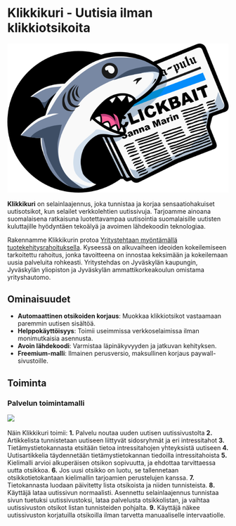 # Klikkikuri - Uutisia ilman klikkiotsikoita

![](assets/logo.png)

**Klikkikuri** on selainlaajennus, joka tunnistaa ja korjaa sensaatiohakuiset uutisotsikot, kun selailet verkkolehtien uutissivuja. Tarjoamme ainoana suomalaisena ratkaisuna luotettavampaa uutisointia suomalaisille uutisten kuluttajille hyödyntäen tekoälyä ja avoimen lähdekoodin teknologiaa.

Rakennamme Klikkikurin protoa [Yritystehtaan myöntämällä tuotekehitysrahoituksella](https://yritystehdas.fi/tuotekehitysrahoitus). Kyseessä on alkuvaiheen ideoiden kokeilemiseen tarkoitettu rahoitus, jonka tavoitteena on innostaa keksimään ja kokeilemaan uusia palveluita rohkeasti. Yritystehdas on Jyväskylän kaupungin, Jyväskylän yliopiston ja Jyväskylän ammattikorkeakoulun omistama yrityshautomo.

## Ominaisuudet

 - **Automaattinen otsikoiden korjaus**: Muokkaa klikkiotsikot vastaamaan paremmin uutisen sisältöä.
 - **Helppokäyttöisyys**: Toimii useimmissa verkkoselaimissa ilman monimutkaisia asennusta.
 - **Avoin lähdekoodi**: Varmistaa läpinäkyvyyden ja jatkuvan kehityksen.
 - **Freemium-malli**: Ilmainen perusversio, maksullinen korjaus paywall-sivustoille.

## Toiminta

### Palvelun toimintamalli

![](assets/modus-operandi-2024-09-29-0135.png)

Näin Klikkikuri toimii:
**1.** Palvelu noutaa uuden uutisen uutissivustolta​
**2.** Artikkelista tunnistetaan uutiseen liittyvät sidosryhmät ja eri intressitahot​
**3.** Tietämystietokannasta etsitään tietoa intressitahojen yhteyksistä uutiseen​
**4.** Uutisartikkelia täydennetään tietämystietokannan tiedoilla intressitahoista​
**5.** Kielimalli arvioi alkuperäisen otsikon sopivuutta, ja ehdottaa tarvittaessa uutta otsikkoa.
**6.** Jos uusi otsikko on luotu, se tallennetaan otsikkotietokantaan kielimallin tarjoamien perustelujen kanssa.​
**7.** Tietokannasta luodaan päivitetty lista otsikoista ja niiden tunnisteista.​
**8.** Käyttäjä lataa uutissivun normaalisti. Asennettu selainlaajennus tunnistaa sivun tuetuksi uutissivustoksi, lataa palvelusta otsikkolistan, ja vaihtaa uutissivuston otsikot listan tunnisteiden pohjalta.​
**9.** Käyttäjä näkee uutissivuston korjatuilla otsikoilla ilman tarvetta manuaaliselle intervaatiolle.​
